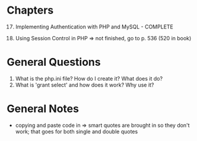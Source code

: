 <!-- general_notes.md -->

# Chapters

17. Implementing Authentication with PHP and MySQL - COMPLETE

23. Using Session Control in PHP => not finished, go to p. 536 (520 in book)

# General Questions

1. What is the php.ini file?  How do I create it?  What does it do?
2. What is 'grant select' and how does it work?  Why use it?

# General Notes
- copying and paste code in => smart quotes are brought in so they don't work; that goes
for both single and double quotes